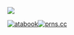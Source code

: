 
![](https://files.catbox.moe/wp1u2s.gif) 

[![atabook](https://files.catbox.moe/mpgu3o.gif)](https://savior.atabook.org)[![prns.cc](https://files.catbox.moe/2o1y38.gif)](https://pronouns.cc/@sohodolls) 

